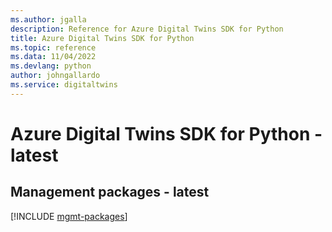 ```yaml
---
ms.author: jgalla
description: Reference for Azure Digital Twins SDK for Python
title: Azure Digital Twins SDK for Python
ms.topic: reference
ms.data: 11/04/2022
ms.devlang: python
author: johngallardo
ms.service: digitaltwins
---
```

# Azure Digital Twins SDK for Python - latest

## Management packages - latest
[!INCLUDE [mgmt-packages](digital-twins-mgmt-index.md)]